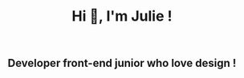 <h1 align="center">Hi 👋, I'm Julie !</h1>
<br>
<h2 align="center"> Developer front-end junior who love design !</h2>
